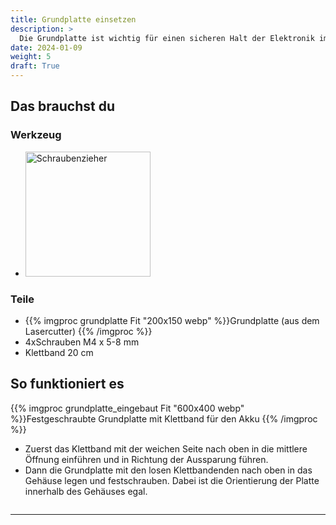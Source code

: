 ```yaml
---
title: Grundplatte einsetzen
description: >
  Die Grundplatte ist wichtig für einen sicheren Halt der Elektronik im Gehäuse 
date: 2024-01-09
weight: 5
draft: True
---
```


## Das brauchst du

<div class="row">
    <div class="col-md-6">
       <h3>Werkzeug</h3>
       <ul>
       <li><img src="/icons/screwdriver.webp" alt="Schraubenzieher" width="200"/></li>
       </ul>
</div>
    <div class="col-md-6">
<h3>Teile</h3>
<ul>
       <li>{{% imgproc grundplatte Fit "200x150 webp" %}}Grundplatte (aus dem Lasercutter)
{{% /imgproc %}}</li>
        <li>4xSchrauben M4 x 5-8 mm</li>
        <li>Klettband 20 cm</li>
       </ul> 
       </div>
</div>

## So funktioniert es 
<div class="row">
    <div class="col-md-6">
       {{% imgproc grundplatte_eingebaut Fit "600x400 webp" %}}Festgeschraubte Grundplatte mit Klettband für den Akku
{{% /imgproc %}} </div>
    <div class="col-md-6" style="display: flex; flex-direction: column; justify-content: center;">
<ul><li>Zuerst das Klettband mit der weichen Seite nach oben in die mittlere Öffnung einführen und in Richtung der Aussparung führen.</li>

<li>Dann die Grundplatte mit den losen Klettbandenden nach oben in das Gehäuse legen und festschrauben. Dabei ist die Orientierung der Platte innerhalb des Gehäuses egal.</li>
</ul>
    </div>
</div>
<hr class="my-4"> <!-- Trennlinie -->